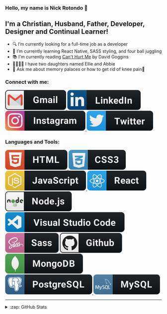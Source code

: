 ### Hello, my name is Nick Rotondo 👋

## I'm a Christian, Husband, Father, Developer, Designer and Continual Learner!

- 🔍 I’m currently looking for a full-time job as a developer  
- 🌱 I’m currently learning React Native, SASS styling, and four ball juggling   
- 📚 I'm currently reading [Can't Hurt Me][book] by David Goggins   
- 👨‍👩‍👧‍👧 I have two daughters named Ellie and Abbie  
- 💬 Ask me about memory palaces or how to get rid of knee pain🦵  

### Connect with me:
<p align="left">
  <a href="mailto:nickrotondo@gmail.com" target="blank">
    <img src="https://raw.githubusercontent.com/nickrotondo/profile-badges/master/badges/social/gmail-1.svg" alt="Email me at nickrotondo@gmail.com" style="vertical-align:top margin:6px 4px">
  </a>
  <a href="https://linkedin.com/in/nicklrotondo" target="blank">
    <img src="https://raw.githubusercontent.com/nickrotondo/profile-badges/master/badges/social/linkedin.svg" alt="Nick Rotondo on Instagram" style="vertical-align:top margin:6px 4px">
  </a>
  <a href="https://instagram.com/nicktherosh" target="blank">
    <img src="https://raw.githubusercontent.com/nickrotondo/profile-badges/master/badges/social/instagram.svg" alt="Nick Rotondo on Instagram" style="vertical-align:top margin:6px 4px">
  </a>
  <a href="https://twitter.com/nicktherosh" target="blank">
    <img src="https://raw.githubusercontent.com/nickrotondo/profile-badges/master/badges/social/twitter.svg" alt="Nick Rotondo on Twitter" style="vertical-align:top margin:6px 4px">
  </a>
</p>

### Languages and Tools:

<p align="left">
  <a href="https://developer.mozilla.org/en-US/docs/Web/Guide/HTML/HTML5">
    <img src="https://raw.githubusercontent.com/nickrotondo/profile-badges/cad7a933986197a36d59c559442a819f79775bda/badges/dev/%20languages/%20html.svg" alt="HTML5" style="vertical-align:top margin:6px 4px">
  </a>
  <a href="https://developer.mozilla.org/en-US/docs/Archive/CSS3">
    <img src="https://raw.githubusercontent.com/nickrotondo/profile-badges/master/badges/dev/%20languages/%20css3.svg" alt="CSS3" style="vertical-align:top margin:6px 4px">
  </a>
  <a href="https://developer.mozilla.org/en-US/docs/Web/JavaScript">
    <img src="https://raw.githubusercontent.com/nickrotondo/profile-badges/master/badges/dev/%20languages/%20js.svg" alt="Javascript" style="vertical-align:top margin:6px 4px">
  </a>
  <a href="https://reactjs.org/">
    <img src="https://raw.githubusercontent.com/nickrotondo/profile-badges/cad7a933986197a36d59c559442a819f79775bda/badges/dev/%20frameworks/%20react.svg" alt="React" style="vertical-align:top margin:6px 4px">
  </a>
  <a href="https://nodejs.org/">
    <img src="https://raw.githubusercontent.com/nickrotondo/profile-badges/cad7a933986197a36d59c559442a819f79775bda/badges/dev/%20frameworks/%20nodejs.svg" alt="Node" style="vertical-align:top margin:6px 4px">
  </a>
  <a href="https://code.visualstudio.com/">
    <img src="https://raw.githubusercontent.com/nickrotondo/profile-badges/cad7a933986197a36d59c559442a819f79775bda/badges/dev/%20tools/%20visualstudio_code.svg" alt="VS Code" style="vertical-align:top margin:6px 4px">
  </a>
  <a href="https://sass-lang.com/">
    <img src="https://raw.githubusercontent.com/nickrotondo/profile-badges/cad7a933986197a36d59c559442a819f79775bda/badges/dev/%20languages/%20sass.svg" alt="SASS" style="vertical-align:top margin:6px 4px">
  </a>
  <a href="https://github.com/nickrotondo">
    <img src="https://raw.githubusercontent.com/nickrotondo/profile-badges/b065149a39e3e10e3b442c00bbecd5df5203f608/badges/dev/%20tools/github.svg" alt="Github" style="vertical-align:top margin:6px 4px">
  </a>
  <a href="https://www.mongodb.com/">
    <img src="https://raw.githubusercontent.com/nickrotondo/profile-badges/a541fbe1a2ebf633193df00fb1e56b304c007424/badges/dev/%20tools/mongodb.svg" alt="MongoDB" style="vertical-align:top margin:6px 4px">
  </a>
  <a href="https://www.postgresql.org/">
    <img src="https://raw.githubusercontent.com/nickrotondo/profile-badges/a541fbe1a2ebf633193df00fb1e56b304c007424/badges/dev/%20tools/postgresql.svg" alt="PostgreSQL" style="vertical-align:top margin:6px 4px">
  </a>
  <a href="https://www.mysql.com/">
    <img src="https://raw.githubusercontent.com/nickrotondo/profile-badges/a541fbe1a2ebf633193df00fb1e56b304c007424/badges/dev/%20tools/mysql.svg" alt="MySQL" style="vertical-align:top margin:6px 4px">
  </a>
  
</p>

---

<details>
  <summary>:zap: GitHub Stats</summary>

<img align="left" alt="nickrotondo's GitHub Stats" src="https://github-readme-stats.codestackr.vercel.app/api?username=nickrotondo&show_icons=true&hide_border=true&hide=stars,issues&count_private=true&theme=dark" />
</details>

[website]: https://nicklrotondo.com
[email]: mailto:nickrotondo@gmail.com
[twitter]: https://twitter.com/nicktherosh
[instagram]: https://instagram.com/nicktherosh
[linkedin]: https://linkedin.com/in/nicklrotondo
[book]: https://www.amazon.com/Cant-Hurt-Me-Master-Your/dp/1544512287
